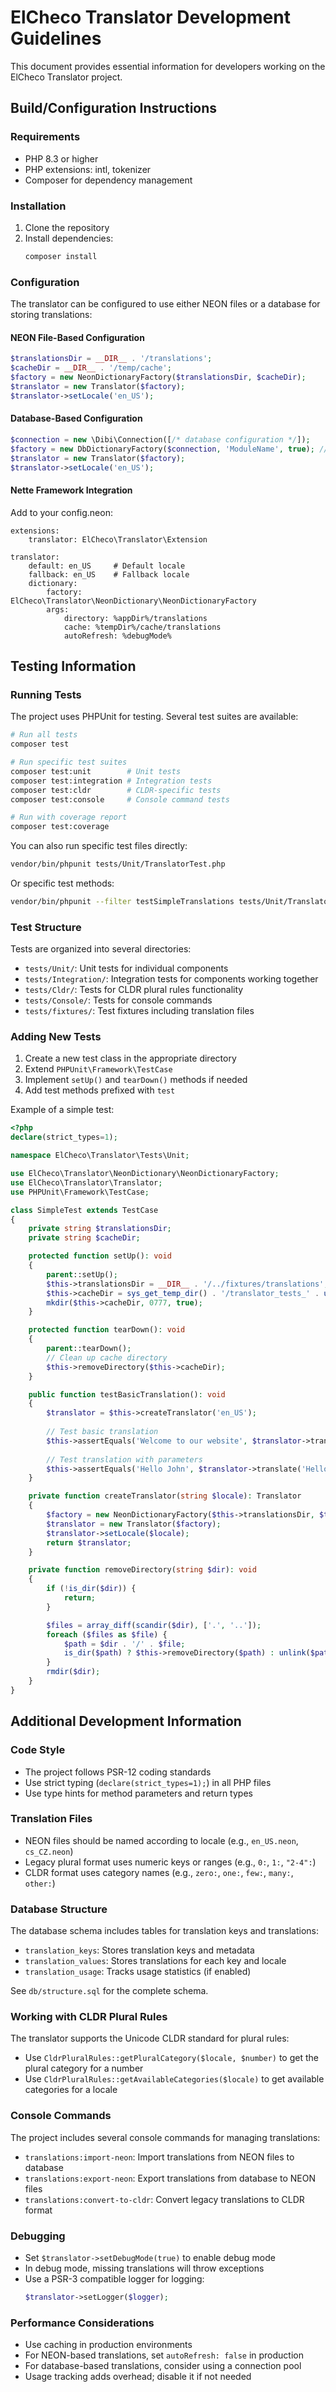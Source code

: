 # ElCheco Translator Development Guidelines

This document provides essential information for developers working on the ElCheco Translator project.

## Build/Configuration Instructions

### Requirements
- PHP 8.3 or higher
- PHP extensions: intl, tokenizer
- Composer for dependency management

### Installation
1. Clone the repository
2. Install dependencies:
   ```bash
   composer install
   ```

### Configuration
The translator can be configured to use either NEON files or a database for storing translations:

#### NEON File-Based Configuration
```php
$translationsDir = __DIR__ . '/translations';
$cacheDir = __DIR__ . '/temp/cache';
$factory = new NeonDictionaryFactory($translationsDir, $cacheDir);
$translator = new Translator($factory);
$translator->setLocale('en_US');
```

#### Database-Based Configuration
```php
$connection = new \Dibi\Connection([/* database configuration */]);
$factory = new DbDictionaryFactory($connection, 'ModuleName', true); // true enables usage tracking
$translator = new Translator($factory);
$translator->setLocale('en_US');
```

#### Nette Framework Integration
Add to your config.neon:
```neon
extensions:
    translator: ElCheco\Translator\Extension

translator:
    default: en_US     # Default locale
    fallback: en_US    # Fallback locale
    dictionary:
        factory: ElCheco\Translator\NeonDictionary\NeonDictionaryFactory
        args:
            directory: %appDir%/translations
            cache: %tempDir%/cache/translations
            autoRefresh: %debugMode%
```

## Testing Information

### Running Tests
The project uses PHPUnit for testing. Several test suites are available:

```bash
# Run all tests
composer test

# Run specific test suites
composer test:unit        # Unit tests
composer test:integration # Integration tests
composer test:cldr        # CLDR-specific tests
composer test:console     # Console command tests

# Run with coverage report
composer test:coverage
```

You can also run specific test files directly:
```bash
vendor/bin/phpunit tests/Unit/TranslatorTest.php
```

Or specific test methods:
```bash
vendor/bin/phpunit --filter testSimpleTranslations tests/Unit/TranslatorTest.php
```

### Test Structure
Tests are organized into several directories:
- `tests/Unit/`: Unit tests for individual components
- `tests/Integration/`: Integration tests for components working together
- `tests/Cldr/`: Tests for CLDR plural rules functionality
- `tests/Console/`: Tests for console commands
- `tests/fixtures/`: Test fixtures including translation files

### Adding New Tests
1. Create a new test class in the appropriate directory
2. Extend `PHPUnit\Framework\TestCase`
3. Implement `setUp()` and `tearDown()` methods if needed
4. Add test methods prefixed with `test`

Example of a simple test:
```php
<?php
declare(strict_types=1);

namespace ElCheco\Translator\Tests\Unit;

use ElCheco\Translator\NeonDictionary\NeonDictionaryFactory;
use ElCheco\Translator\Translator;
use PHPUnit\Framework\TestCase;

class SimpleTest extends TestCase
{
    private string $translationsDir;
    private string $cacheDir;

    protected function setUp(): void
    {
        parent::setUp();
        $this->translationsDir = __DIR__ . '/../fixtures/translations';
        $this->cacheDir = sys_get_temp_dir() . '/translator_tests_' . uniqid();
        mkdir($this->cacheDir, 0777, true);
    }

    protected function tearDown(): void
    {
        parent::tearDown();
        // Clean up cache directory
        $this->removeDirectory($this->cacheDir);
    }

    public function testBasicTranslation(): void
    {
        $translator = $this->createTranslator('en_US');
        
        // Test basic translation
        $this->assertEquals('Welcome to our website', $translator->translate('Welcome'));
        
        // Test translation with parameters
        $this->assertEquals('Hello John', $translator->translate('Hello %s', 'John'));
    }

    private function createTranslator(string $locale): Translator
    {
        $factory = new NeonDictionaryFactory($this->translationsDir, $this->cacheDir);
        $translator = new Translator($factory);
        $translator->setLocale($locale);
        return $translator;
    }

    private function removeDirectory(string $dir): void
    {
        if (!is_dir($dir)) {
            return;
        }

        $files = array_diff(scandir($dir), ['.', '..']);
        foreach ($files as $file) {
            $path = $dir . '/' . $file;
            is_dir($path) ? $this->removeDirectory($path) : unlink($path);
        }
        rmdir($dir);
    }
}
```

## Additional Development Information

### Code Style
- The project follows PSR-12 coding standards
- Use strict typing (`declare(strict_types=1);`) in all PHP files
- Use type hints for method parameters and return types

### Translation Files
- NEON files should be named according to locale (e.g., `en_US.neon`, `cs_CZ.neon`)
- Legacy plural format uses numeric keys or ranges (e.g., `0:`, `1:`, `"2-4":`)
- CLDR format uses category names (e.g., `zero:`, `one:`, `few:`, `many:`, `other:`)

### Database Structure
The database schema includes tables for translation keys and translations:
- `translation_keys`: Stores translation keys and metadata
- `translation_values`: Stores translations for each key and locale
- `translation_usage`: Tracks usage statistics (if enabled)

See `db/structure.sql` for the complete schema.

### Working with CLDR Plural Rules
The translator supports the Unicode CLDR standard for plural rules:
- Use `CldrPluralRules::getPluralCategory($locale, $number)` to get the plural category for a number
- Use `CldrPluralRules::getAvailableCategories($locale)` to get available categories for a locale

### Console Commands
The project includes several console commands for managing translations:
- `translations:import-neon`: Import translations from NEON files to database
- `translations:export-neon`: Export translations from database to NEON files
- `translations:convert-to-cldr`: Convert legacy translations to CLDR format

### Debugging
- Set `$translator->setDebugMode(true)` to enable debug mode
- In debug mode, missing translations will throw exceptions
- Use a PSR-3 compatible logger for logging:
  ```php
  $translator->setLogger($logger);
  ```

### Performance Considerations
- Use caching in production environments
- For NEON-based translations, set `autoRefresh: false` in production
- For database-based translations, consider using a connection pool
- Usage tracking adds overhead; disable it if not needed
